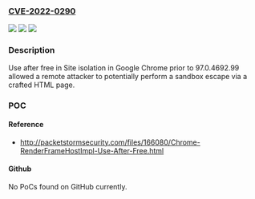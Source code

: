### [CVE-2022-0290](https://cve.mitre.org/cgi-bin/cvename.cgi?name=CVE-2022-0290)
![](https://img.shields.io/static/v1?label=Product&message=Chrome&color=blue)
![](https://img.shields.io/static/v1?label=Version&message=%3C%2097.0.4692.99%20&color=brighgreen)
![](https://img.shields.io/static/v1?label=Vulnerability&message=Use%20after%20free&color=brighgreen)

### Description

Use after free in Site isolation in Google Chrome prior to 97.0.4692.99 allowed a remote attacker to potentially perform a sandbox escape via a crafted HTML page.

### POC

#### Reference
- http://packetstormsecurity.com/files/166080/Chrome-RenderFrameHostImpl-Use-After-Free.html

#### Github
No PoCs found on GitHub currently.

